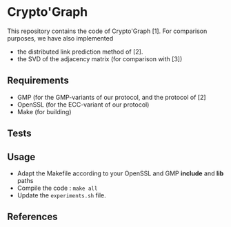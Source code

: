 # Crypto'Graph

This repository contains the code of Crypto'Graph [1]. For comparison purposes, we have also implemented 
 - the distributed link prediction method of [2].
 - the SVD of the adjacency matrix (for comparison with [3])

## Requirements
- GMP (for the GMP-variants of our protocol, and the protocol of [2]
- OpenSSL (for the ECC-variant of our protocol)
- Make (for building)

## Tests

## Usage
- Adapt the Makefile according to your OpenSSL and GMP **include** and **lib** paths
- Compile the code : ```make all```
- Update the ```experiments.sh``` file. 

## References

 
